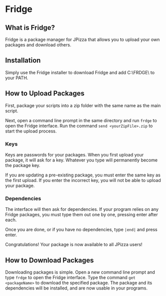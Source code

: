 
# Fridge

## What is Fridge?

Fridge is a package manager for JPizza that allows you to upload your own packages and
download others.

## Installation

Simply use the Fridge installer to download Fridge and add C:\FRDGE\ to your PATH.

## How to Upload Packages

First, package your scripts into a zip folder with the same name as the main script.

Next, open a command line prompt in the same directory and run `frdge` to open the Fridge
interface. Run the command `send <yourZipFile>.zip` to start the upload process.

### Keys

Keys are passwords for your packages. When you first upload your package, it will ask for a key.
Whatever you type will permanently become the package key.

If you are updating a pre-existing package, you must enter the same key as the first upload.
If you enter the incorrect key, you will not be able to upload your package.

### Dependencies

The interface will then ask for dependencies. If your program relies on any Fridge packages,
you must type them out one by one, pressing enter after each.

Once you are done, or if you have no dependencies, type `|end|` and press enter.

Congratulations! Your package is now available to all JPizza users!

## How to Download Packages

Downloading packages is simple. Open a new command line prompt and type `frdge` to open the
Fridge interface. Type the command `get <packageName>` to download the specified package.
The package and its dependencies will be installed, and are now usable in your programs.
